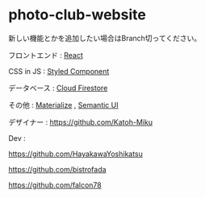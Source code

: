 # photo-club-website

新しい機能とかを追加したい場合はBranch切ってください。
  
フロントエンド : [React](https://reactjs.org/)

CSS in JS : [Styled Component](https://www.styled-components.com/)

データベース : [Cloud Firestore](https://firebase.google.com/products/)

その他 : [Materialize](https://materializecss.com/) , [Semantic UI](https://react.semantic-ui.com/)

デザイナー : https://github.com/Katoh-Miku

Dev :

https://github.com/HayakawaYoshikatsu

https://github.com/bistrofada 

https://github.com/falcon78
